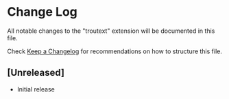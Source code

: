 # Change Log

All notable changes to the "troutext" extension will be documented in this file.

Check [Keep a Changelog](http://keepachangelog.com/) for recommendations on how to structure this file.

## [Unreleased]

- Initial release